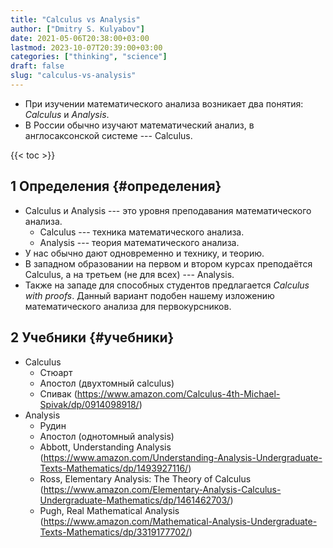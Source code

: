```yaml
---
title: "Calculus vs Analysis"
author: ["Dmitry S. Kulyabov"]
date: 2021-05-06T20:38:00+03:00
lastmod: 2023-10-07T20:39:00+03:00
categories: ["thinking", "science"]
draft: false
slug: "calculus-vs-analysis"
---
```


-   При изучении математического анализа возникает два понятия: _Calculus_ и _Analysis_.
-   В России обычно изучают математический анализ, в англосаксонской системе --- Calculus.

<!--more-->

{{< toc >}}


## <span class="section-num">1</span> Определения {#определения}

-   Calculus и Analysis --- это уровня преподавания математического анализа.
    -   Calculus --- техника математического анализа.
    -   Analysis --- теория математического анализа.
-   У нас обычно дают одновременно и технику, и теорию.
-   В западном образовании на первом и втором курсах преподаётся Calculus, а на третьем (не для всех) --- Analysis.
-   Также на западе для способных студентов предлагается _Calculus with proofs_. Данный вариант подобен нашему изложению математического анализа для первокурсников.


## <span class="section-num">2</span> Учебники {#учебники}

-   Calculus
    -   Стюарт
    -   Апостол (двухтомный calculus)
    -   Спивак (<https://www.amazon.com/Calculus-4th-Michael-Spivak/dp/0914098918/>)
-   Analysis
    -   Рудин
    -   Апостол (однотомный analysis)
    -   Abbott, Understanding Analysis (<https://www.amazon.com/Understanding-Analysis-Undergraduate-Texts-Mathematics/dp/1493927116/>)
    -   Ross, Elementary Analysis: The Theory of Calculus (<https://www.amazon.com/Elementary-Analysis-Calculus-Undergraduate-Mathematics/dp/1461462703/>)
    -   Pugh, Real Mathematical Analysis (<https://www.amazon.com/Mathematical-Analysis-Undergraduate-Texts-Mathematics/dp/3319177702/>)
